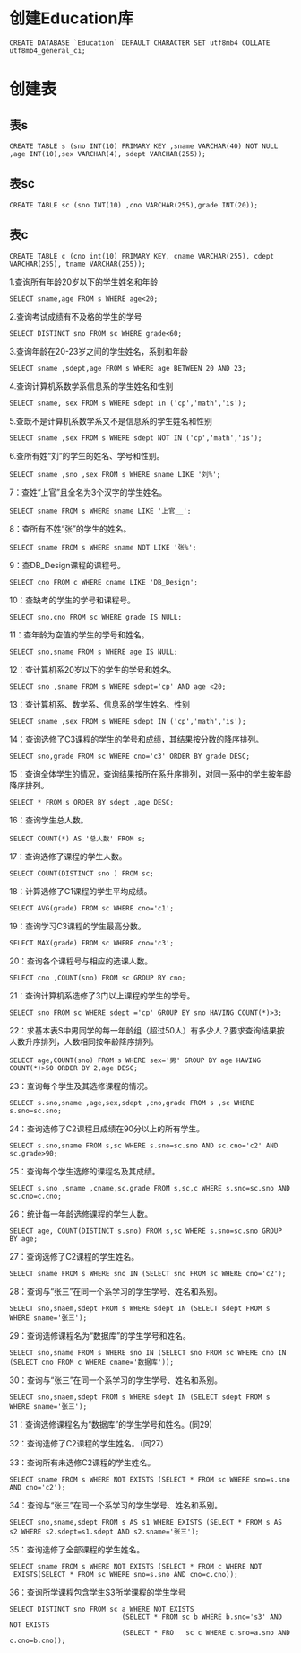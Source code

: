 # 创建Education库
```
CREATE DATABASE `Education` DEFAULT CHARACTER SET utf8mb4 COLLATE utf8mb4_general_ci;
```
# 创建表
## 表s
```
CREATE TABLE s (sno INT(10) PRIMARY KEY ,sname VARCHAR(40) NOT NULL ,age INT(10),sex VARCHAR(4), sdept VARCHAR(255));
```
## 表sc
```
CREATE TABLE sc (sno INT(10) ,cno VARCHAR(255),grade INT(20));
```
## 表c
```
CREATE TABLE c (cno int(10) PRIMARY KEY, cname VARCHAR(255), cdept VARCHAR(255), tname VARCHAR(255));
```

1.查询所有年龄20岁以下的学生姓名和年龄

```
SELECT sname,age FROM s WHERE age<20;
```
2.查询考试成绩有不及格的学生的学号

```
SELECT DISTINCT sno FROM sc WHERE grade<60;
```
3.查询年龄在20-23岁之间的学生姓名，系别和年龄

```
SELECT sname ,sdept,age FROM s WHERE age BETWEEN 20 AND 23;
```
4.查询计算机系数学系信息系的学生姓名和性别

```
SELECT sname, sex FROM s WHERE sdept in ('cp','math','is');
```
5.查既不是计算机系数学系又不是信息系的学生姓名和性别

```
SELECT sname ,sex FROM s WHERE sdept NOT IN ('cp','math','is');
```
6.查所有姓“刘”的学生的姓名、学号和性别。

```
SELECT sname ,sno ,sex FROM s WHERE sname LIKE '刘%';
```
7：查姓“上官”且全名为3个汉字的学生姓名。

```
SELECT sname FROM s WHERE sname LIKE '上官__';
```
8：查所有不姓“张”的学生的姓名。

```
SELECT sname FROM s WHERE sname NOT LIKE '张%';
```
9：查DB_Design课程的课程号。

```
SELECT cno FROM c WHERE cname LIKE 'DB_Design';
```
10：查缺考的学生的学号和课程号。

```
SELECT sno,cno FROM sc WHERE grade IS NULL;
```
11：查年龄为空值的学生的学号和姓名。

```
SELECT sno,sname FROM s WHERE age IS NULL;
```
12：查计算机系20岁以下的学生的学号和姓名。

```
SELECT sno ,sname FROM s WHERE sdept='cp' AND age <20;
```
13：查计算机系、数学系、信息系的学生姓名、性别

```
SELECT sname ,sex FROM s WHERE sdept IN ('cp','math','is');
```
14：查询选修了C3课程的学生的学号和成绩，其结果按分数的降序排列。

```
SELECT sno,grade FROM sc WHERE cno='c3' ORDER BY grade DESC;
```
15：查询全体学生的情况，查询结果按所在系升序排列，对同一系中的学生按年龄降序排列。

```
SELECT * FROM s ORDER BY sdept ,age DESC;
```
16：查询学生总人数。

```
SELECT COUNT(*) AS '总人数' FROM s;
```
17：查询选修了课程的学生人数。

```
SELECT COUNT(DISTINCT sno ) FROM sc;
```
18：计算选修了C1课程的学生平均成绩。

```
SELECT AVG(grade) FROM sc WHERE cno='c1';
```
19：查询学习C3课程的学生最高分数。

```
SELECT MAX(grade) FROM sc WHERE cno='c3';
```
20：查询各个课程号与相应的选课人数。

```
SELECT cno ,COUNT(sno) FROM sc GROUP BY cno;
```
21：查询计算机系选修了3门以上课程的学生的学号。

```
SELECT sno FROM sc WHERE sdept ='cp' GROUP BY sno HAVING COUNT(*)>3;
```
22：求基本表S中男同学的每一年龄组（超过50人）有多少人？要求查询结果按人数升序排列，人数相同按年龄降序排列。

```
SELECT age,COUNT(sno) FROM s WHERE sex='男' GROUP BY age HAVING COUNT(*)>50 ORDER BY 2,age DESC;
```
23：查询每个学生及其选修课程的情况。

```
SELECT s.sno,sname ,age,sex,sdept ,cno,grade FROM s ,sc WHERE s.sno=sc.sno;
```
24：查询选修了C2课程且成绩在90分以上的所有学生。

```
SELECT s.sno,sname FROM s,sc WHERE s.sno=sc.sno AND sc.cno='c2' AND sc.grade>90;
```
25：查询每个学生选修的课程名及其成绩。

```
SELECT s.sno ,sname ,cname,sc.grade FROM s,sc,c WHERE s.sno=sc.sno AND sc.cno=c.cno;
```
26：统计每一年龄选修课程的学生人数。

```
SELECT age, COUNT(DISTINCT s.sno) FROM s,sc WHERE s.sno=sc.sno GROUP BY age;
```
27：查询选修了C2课程的学生姓名。

```
SELECT sname FROM s WHERE sno IN (SELECT sno FROM sc WHERE cno='c2');
```
28：查询与“张三”在同一个系学习的学生学号、姓名和系别。

```
SELECT sno,snaem,sdept FROM s WHERE sdept IN (SELECT sdept FROM s WHERE sname='张三');
```
29：查询选修课程名为“数据库”的学生学号和姓名。

```
SELECT sno,sname FROM s WHERE sno IN (SELECT sno FROM sc WHERE cno IN (SELECT cno FROM c WHERE cname='数据库'));
```
30：查询与“张三”在同一个系学习的学生学号、姓名和系别。

```
SELECT sno,snaem,sdept FROM s WHERE sdept IN (SELECT sdept FROM s WHERE sname='张三');
```
31：查询选修课程名为“数据库”的学生学号和姓名。(同29)

32：查询选修了C2课程的学生姓名。（同27）

33：查询所有未选修C2课程的学生姓名。

```
SELECT sname FROM s WHERE NOT EXISTS (SELECT * FROM sc WHERE sno=s.sno AND cno='c2');
```
34：查询与“张三”在同一个系学习的学生学号、姓名和系别。

```
SELECT sno,sname,sdept FROM s AS s1 WHERE EXISTS (SELECT * FROM	s AS s2 WHERE s2.sdept=s1.sdept AND s2.sname='张三');
```
35：查询选修了全部课程的学生姓名。

```
SELECT sname FROM s WHERE NOT EXISTS (SELECT * FROM c WHERE NOT
 EXISTS(SELECT * FROM sc WHERE sno=s.sno AND cno=c.cno));
```
36：查询所学课程包含学生S3所学课程的学生学号

```
SELECT DISTINCT sno FROM sc a WHERE NOT EXISTS 
                            (SELECT * FROM sc b WHERE b.sno='s3' AND NOT EXISTS
                            (SELECT * FRO	sc c WHERE c.sno=a.sno AND c.cno=b.cno));
```